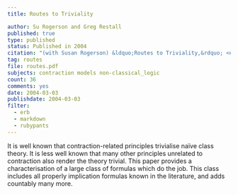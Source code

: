 ```yaml
---
title: Routes to Triviality

author: Su Rogerson and Greg Restall
published: true
type: published
status: Published in 2004
citation: "(with Susan Rogerson) &ldquo;Routes to Triviality,&rdquo; <em>Journal of Philosophical Logic</em>, 33 (2004) 421&ndash;436."
tag: routes
file: routes.pdf
subjects: contraction models non-classical_logic
count: 36
comments: yes
date: 2004-03-03
publishdate: 2004-03-03
filter:
  - erb
  - markdown
  - rubypants
---
```

It is well known that contraction-related principles trivialise na&iuml;ve class theory. It is less well known that many other principles unrelated to contraction also render the theory trivial. This paper provides a characterisation of a large class of formulas which do the job. This class includes all properly implication formulas known in the literature, and adds countably many more.
